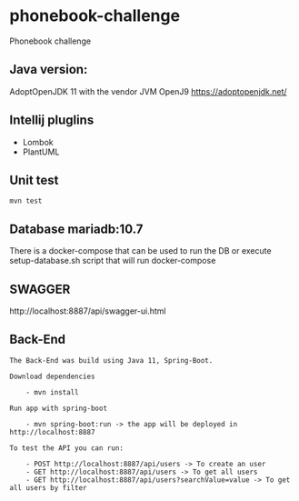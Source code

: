 # phonebook-challenge
Phonebook challenge

## Java version:
AdoptOpenJDK 11 with the vendor JVM OpenJ9 https://adoptopenjdk.net/

## Intellij pluglins
- Lombok
- PlantUML

## Unit test
```
mvn test
```

## Database mariadb:10.7

There is a docker-compose that can be used to run the DB or execute setup-database.sh script that will run docker-compose

## SWAGGER

http://localhost:8887/api/swagger-ui.html

## Back-End

	The Back-End was build using Java 11, Spring-Boot.

	Download dependencies

		- mvn install

	Run app with spring-boot

		- mvn spring-boot:run -> the app will be deployed in http://localhost:8887
	
	To test the API you can run:

		- POST http://localhost:8887/api/users -> To create an user
		- GET http://localhost:8887/api/users -> To get all users
		- GET http://localhost:8887/api/users?searchValue=value -> To get all users by filter
        

